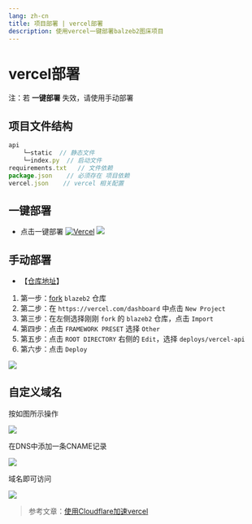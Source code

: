 ```yaml
---
lang: zh-cn
title: 项目部署 | vercel部署
description: 使用vercel一键部署balzeb2图床项目
---
```


# vercel部署

注：若 **一键部署** 失效，请使用手动部署

## 项目文件结构

```js
api
    └─static  // 静态文件
    └─index.py  // 启动文件
requirements.txt   // 文件依赖
package.json    // 必须存在 项目依赖
vercel.json    // vercel 相关配置
```

## 一键部署

- 点击一键部署 [![Vercel](https://img.shields.io/badge/vercel-%23000000.svg?style=for-the-badge&logo=vercel&logoColor=white)](https://vercel.com/new/clone?s=https://github.com/ryanuo/blazeB2/tree/master/deploys/vercel-api)
![](https://cloud.ryanuo.cc/hexo/4/38c9dcba-97bc-413d-a6a7-c8681937fa59.png)

## 手动部署

- 【[仓库地址](https://github.com/ryanuo/blazeB2)】

1. 第一步：[fork](https://github.com/ryanuo/blazeB2) `blazeb2` 仓库
2. 第二步：在 `https://vercel.com/dashboard` 中点击 `New Project`
3. 第三步：在左侧选择刚刚 `fork` 的 `blazeb2` 仓库，点击 `Import`
4. 第四步：点击 `FRAMEWORK PRESET` 选择 `Other`
5. 第五步：点击 `ROOT DIRECTORY` 右侧的 `Edit`，选择 `deploys/vercel-api`
6. 第六步：点击 `Deploy`

![](https://cloud.ryanuo.cc/hexo/api/8d4bfe1b-db6a-437c-9186-b8d7948bd451.png)

## 自定义域名

按如图所示操作

![](https://cloud.ryanuo.cc/hexo/api/e362938e-6415-4389-8e12-86058f4c94a7.png)

在DNS中添加一条CNAME记录

![](https://cloud.ryanuo.cc/hexo/api/465d6266-a5a7-4e03-b01a-88bb0db4c267.png)

域名即可访问

![](https://cloud.ryanuo.cc/hexo/api/7d6035c8-7a9a-4da9-8cc6-9a1c93b5fe8d.png)
>参考文章：[使用Cloudflare加速vercel](https://hin.cool/posts/cfvercel.html)